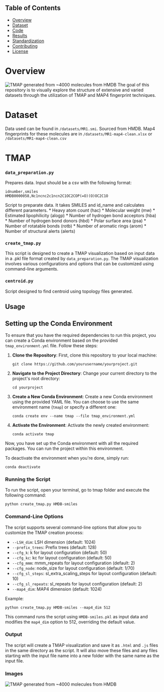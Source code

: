 ## Table of Contents
- [Overview](#overview)
- [Dataset](#dataset)
- [Code](#code)
- [Results](#results)
- [Standardization](#standardization)
- [Contributing](#contributing)
- [License](#license)

# Overview
![TMAP generated from ~4000 molecules from HMDB](https://github.com/afloresep/HMDB-clustering/blob/master/tmap/Screenshot%202023-09-12%20at%2017.59.40.png)
The goal of this repository is to visually explore the structure of extensive and varied datasets through the utilization of TMAP and MAP4 fingerprint techniques.


# Dataset

Data used can be found in `/datasets/MR1.smi`. Sourced from HMDB.
Map4 fingerprints for these molecules are in `/datasets/MR1-map4-clean.xlsx` or `/datasets/MR1-map4-clean.csv`


# TMAP 

### `data_preparation.py` 
Prepares data. Input should be a csv with the following format: 

```
idnumber,smiles
HMDB0000058,Nc1ncnc2c1ncn2C1OC2COP(=O)(O)OC2C1O
```

Script to preparate data. It takes SMILES and id_name and calculates different parameters.
    *	Heavy atom count (hac)
    *	Molecular weight (mw)
    *	Estimated lipophilicity (alogp)
    *	Number of hydrogen bond acceptors (hba)
    *	Number of hydrogen bond donors (hbd)
    *	Polar surface area (psa)
    *	Number of rotatable bonds (rotb)
    *	Number of aromatic rings (arom)
    *	Number of structural alerts (alerts)

    
### `create_tmap.py`

This script is designed to create a TMAP visualization based on input data in a .pkl file format created by `data_preparation.py`. 
The TMAP visualization involves various configurations and options that can be customized using command-line arguments.

### `centroid.py`

Script designed to find centroid using topology files generated. 

## Usage


## Setting up the Conda Environment

To ensure that you have the required dependencies to run this project, you can create a Conda environment based on the provided `tmap_environment.yml` file. Follow these steps:

1. **Clone the Repository**: First, clone this repository to your local machine:

   ```
   git clone https://github.com/yourusername/yourproject.git
   ```

2. **Navigate to the Project Directory**: Change your current directory to the project's root directory:

   ```
   cd yourproject
   ```

3. **Create a New Conda Environment**: Create a new Conda environment using the provided YAML file. You can choose to use the same environment name (`tmap`) or specify a different one:

   ```
   conda create env --name tmap --file tmap_environment.yml
   ```

4. **Activate the Environment**: Activate the newly created environment:

   ```
   conda activate tmap
   ```

Now, you have set up the Conda environment with all the required packages. You can run the project within this environment.

To deactivate the environment when you're done, simply run:

```
conda deactivate
```

### Running the Script

To run the script, open your terminal, go to tmap folder and execute the following command:

```
python create_tmap.py HMDB-smiles 
```

### Command-Line Options

The script supports several command-line options that allow you to customize the TMAP creation process:

- `--LSH_dim`: LSH dimension (default: 1024)
- `--prefix_trees`: Prefix trees (default: 128)
- `--cfg_k`: k for layout configuration (default: 50)
- `--cfg_kc`: kc for layout configuration (default: 50)
- `--cfg_mmm`: mmm_repeats for layout configuration (default: 2)
- `--cfg_node`: node_size for layout configuration (default: 1/70)
- `--cfg_sl_steps`: sl_extra_scaling_steps for layout configuration (default: 10)
- `--cfg_sl_repeats`: sl_repeats for layout configuration (default: 2)
- `--map4_dim`: MAP4 dimension (default: 1024)

Example:

```
python create_tmap.py HMDB-smiles --map4_dim 512
```

This command runs the script using `HMDB-smiles.pkl` as input data and modifies the `map4_dim` option to 512, overriding the default value.

### Output

The script will create a TMAP visualization and save it as `.html` and `.js` files in the same directory as the script. It will also move these files and any files starting with the input file name into a new folder with the same name as the input file.


### Images

![TMAP generated from ~4000 molecules from HMDB](https://github.com/afloresep/HMDB-clustering/blob/master/tmap/Screenshot%202023-09-12%20at%2017.59.40.png)


